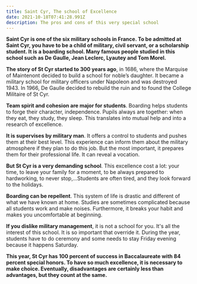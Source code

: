 ```yaml
---
title: Saint Cyr, The school of Excellence
date: 2021-10-18T07:41:28.991Z
description: The pros and cons of this very special school
---
```

**Saint Cyr is one of the six military schools in France. To be admitted at Saint Cyr, you have to be a child of military, civil servant, or a scholarship student. It is a boarding school. Many famous people studied in this school such as De Gaulle, Jean Leclerc, Lyautey and Tom Morel.**

**The story of St Cyr started to 300 years ago**, in 1686, where the Marquise of Maintenont decided to build a school for noble’s daughter. It became a military school for military officers under Napoleon and was destroyed 1943. In 1966, De Gaulle decided to rebuild the ruin and to found the College Militaire of St Cyr.

**Team spirit and cohesion are major for students**. Boarding helps students to forge their character, independence. Pupils always are together: when they eat, they study, they sleep. This translates into mutual help and into a research of excellence.

**It is supervises by military man**. It offers a control to students and pushes them at their best level. This experience can inform them about the military atmosphere if they plan to do this job. But the most important, it prepares them for their professional life. It can reveal a vocation.

**But St Cyr is a very demanding school**. This excellence cost a lot: your time, to leave your family for a moment, to be always prepared to hardworking, to never stop,...Students are often tired, and they look forward to the holidays.

**Boarding can be repellent**. This system of life is drastic and different of what we have known at home. Studies are sometimes complicated because all students work and make noises. Furthermore, it breaks your habit and makes you uncomfortable at beginning.

**If you dislike military management**, it is not a school for you. It's all the interest of this school. It is so important that override it. During the year, students have to do ceremony and some needs to stay Friday evening because it happens Saturday.

**This year, St Cyr has 100 percent of success in Baccalaureate with 84 percent special honors. To have so much excellence, it is necessary to make choice. Eventually, disadvantages are certainly less than advantages, but they count at the same.**